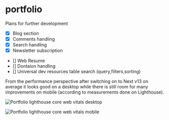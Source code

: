 # portfolio

Plans for further development

- [x] Blog section
- [x] Comments handling
- [x] Search handling
- [x] Newsletter subscription
- [] Web Resume 
- [] Dontaion handling
- [] Universal dev resources table search (query,filters,sorting)


From the performance perspective after switching on to Next v13 on average it looks good on a desktop while there is still room for many improvements on mobile (according to measurements done on Lighthouse).

![Portfolio lighthouse core web vitals desktop](https://azinko.s3.eu-central-1.amazonaws.com/portfolio-lightspeed-desktop)

![Portfolio lighthouse core web vitals mobile](https://azinko.s3.eu-central-1.amazonaws.com/portfolio-lightspeed-mobile)
